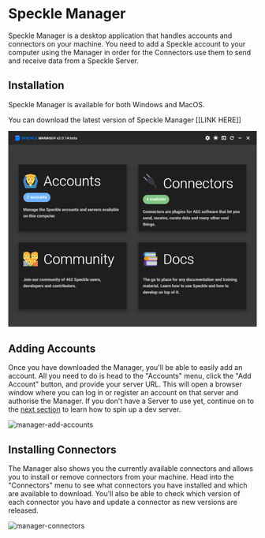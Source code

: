 # Speckle Manager

Speckle Manager is a desktop application that handles accounts and connectors on your machine. You need to add a Speckle account to your computer using the Manager in order for the Connectors use them to send and receive data from a Speckle Server.

## Installation

Speckle Manager is available for both Windows and MacOS.

You can download the latest version of Speckle Manager [[LINK HERE]]

![screenshot of the manager](../.vuepress/public/assets/manager.png)

## Adding Accounts

Once you have downloaded the Manager, you'll be able to easily add an account. All you need to do is head to the "Accounts" menu, click the "Add Account" button, and provide your server URL. This will open a browser window where you can log in or register an account on that server and authorise the Manager. If you don't have a Server to use yet, continue on to the [next section](/user/web) to learn how to spin up a dev server.

![manager-add-accounts](https://user-images.githubusercontent.com/7717434/106609140-2c07ba80-655d-11eb-9728-d59b850ac9a2.gif)

## Installing Connectors

The Manager also shows you the currently available connectors and allows you to install or remove connectors from your machine. Head into the "Connectors" menu to see what connectors you have installed and which are available to download. You'll also be able to check which version of each connector you have and update a connector as new versions are released.

![manager-connectors](https://user-images.githubusercontent.com/7717434/106609134-2b6f2400-655d-11eb-8d2a-1730115e3bc7.gif)